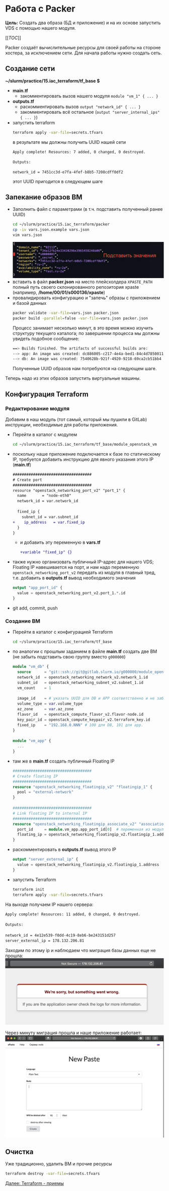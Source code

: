 # Работа с Packer

**Цель:** Создать два образа (БД и приложение) и на их основе запустить VDS с помощью нашего модуля.

[[_TOC_]]

Packer создаёт вычислительные ресурсы для своей работы на стороне хостера, за исключением сети.
Для начала работы нужно создать сеть.

## Создание сети

**~/slurm/practice/15.iac_terraform/tf_base $**

+ **main.tf**
  + закомментировать вызов нашего модуля `module "vm_1" { ... }`
+ **outputs.tf**
  + раскомментировать вызов `output "network_id" { ... }`
  + закомментировать всё остальное (`output "server_internal_ips" { ... }`)
+ запустить terraform
  ```sh
  terraform apply -var-file=secrets.tfvars
  ``` 
  в результате мы должны получить UUID нашей сети
  ```
  Apply complete! Resources: 7 added, 0 changed, 0 destroyed.

  Outputs:

  network_id = 7451cc3d-e7fa-4fef-b8b5-7208cdff0df2
  ```
  этот UUID пригодится в следующем шаге

## Запекание образов ВМ

+ Заполнить файл с параметрами (в т.ч. подставить полученный ранее UUID)
  ```sh
  cd ~/slurm/practice/15.iac_terraform/packer
  cp -iv vars.json.example vars.json
  vim vars.json
  ```
  ![vars.json example](img/packer-vars.png)
+ вставить в файл **packer.json** на место плейсхолдера `XPASTE_PATH` полный путь
своего склонированного репозитория xpaste (например, **/home/00/01/s000136/xpaste**)
+ провалидировать конфигурацию и "запечь" образы с приложением и базой данных
  ```sh
  packer validate -var-file=vars.json packer.json
  packer build -parallel=false -var-file=vars.json packer.json
  ```
  Процесс занимает несколько минут, в это время можно изучить структуру текущего каталога;
по завершении процесса мы должны увидеть подобное сообщение:
  ```sh
  ==> Builds finished. The artifacts of successful builds are:
  --> app: An image was created: dc886005-c217-4e4a-bed1-84c4d7850011
  --> db: An image was created: 7540628b-921f-4920-9218-69ca2cb51bb4
  ```
  Полученные UUID образов нам потребуются на следующем шаге.

Теперь надо из этих образов запустить виртуальные машины. 

## Конфигурация Terraform

### Редактирование модуля

Добавим в наш модуль (тот самый, который мы пушили в GitLab) инструкции,
необходимые для работы приложения.

+ Перейти в каталог с модулем
  ```sh
  cd ~/slurm/practice/15.iac_terraform/tf_base/module_openstack_vm
  ```
+ поскольку наше приложение подключается к базе по статическому IP, требуется
добавить инструкцию для явного указания этого IP (**main.tf**)
  ```diff
  ###################################
  # Create port
  ###################################
  resource "openstack_networking_port_v2" "port_1" {
    name       = "node-eth0"
    network_id = var.network_id

    fixed_ip {
      subnet_id = var.subnet_id
  +    ip_address   = var.fixed_ip
    }
  }
  ```
  + и добавить эту переменную в **vars.tf**
    ```diff
    +variable "fixed_ip" {}
    ```
+ также нужно организовать публичный IP-адрес для нашего VDS; Floating IP
навешивается на порт, и нам надо переменную `openstack_networking_port_v2`
передать из модуля в главный тред, т.е. добавить в **outputs.tf** вывод необходимого значения
  ```terraform
  output "app_port_id" {
    value = openstack_networking_port_v2.port_1.*.id
  }
  ```
+ git add, commit, push

### Создание ВМ

+ Перейти в каталог с конфигурацией Terraform
  ```sh
  cd ~/slurm/practice/15.iac_terraform/tf_base
  ```
+ по аналогии с прошлым заданием в файле **main.tf** создать две ВМ (не забыть подставить
свою группу вместо `g000000`)
  ```terraform
  module "vm_db" {
    source      = "git::ssh://git@gitlab.slurm.io/g000000/module_openstack_vm.git?ref=master"
    network_id  = openstack_networking_network_v2.network_1.id
    subnet_id   = openstack_networking_subnet_v2.subnet_1.id
    vm_count    = 1

    image_id    = # указать UUID для DB и APP соответcтвенно и не забыть про кавычки
    volume_type = var.volume_type
    az_zone     = var.az_zone
    flavor_id   = openstack_compute_flavor_v2.flavor-node.id
    key_pair_id = openstack_compute_keypair_v2.terraform_key.id
    fixed_ip    = "192.168.0.NNN" # 100 для DB, 101 для app.
  }

  module "vm_app" {
    ...
  }
  ```
+ там же в **main.tf** создать публичный Floating IP
  ```terraform
  ###################################
  # Create floating IP
  ###################################
  resource "openstack_networking_floatingip_v2" "floatingip_1" {
    pool = "external-network"
  }

  ###################################
  # Link floating IP to internal IP
  ###################################
  resource "openstack_networking_floatingip_associate_v2" "association_1" {
    port_id     = module.vm_app.app_port_id[0]  # переменная из модуля -- в нашем примере app_port_id
    floating_ip = openstack_networking_floatingip_v2.floatingip_1.address
  }
  ```
+ раскомментировать в **outputs.tf** вывод этого IP
  ```terraform
  output "server_external_ip" {
    value = openstack_networking_floatingip_v2.floatingip_1.address
  }
  ```
+ запустить Terraform
  ```sh
  terraform init
  terraform apply -var-file=secrets.tfvars
  ```

На выходе получаем IP нашего сервера:
```sh
Apply complete! Resources: 11 added, 0 changed, 0 destroyed.

Outputs:

network_id = 4e12e539-f0dd-4c19-8eb6-be243151d257
server_external_ip = 178.132.206.81
```
Заходим по этому ip и наблюдаем что миграция базы данных еще не прошла:
![Migration incomplete](img/dbmigration.png)

Через минуту миграция прошла и наше приложение работает:
![Xpaste app](img/xpaste.png)

## Очистка

Уже традиционно, удалить ВМ и прочие ресурсы
```sh
terraform destroy -var-file=secrets.tfvars

```

[Далее: Terraform - приемы](TF_METHODS.md)

